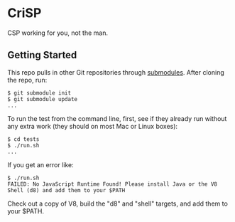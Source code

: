 CriSP
=====

CSP working for you, not the man.

Getting Started
---------------

This repo pulls in other Git repositories through
[submodules](http://help.github.com/submodules/). After cloning the repo, run:

```
$ git submodule init
$ git submodule update
...
```
To run the test from the command line, first, see if they already run without
any extra work (they should on most Mac or Linux boxes):

```
$ cd tests
$ ./run.sh
...
```

If you get an error like: 

```
$ ./run.sh 
FAILED: No JavaScript Runtime Found! Please install Java or the V8 Shell (d8) and add them to your $PATH
```

Check out a copy of V8, build the "d8" and "shell" targets, and add them to
your $PATH.

